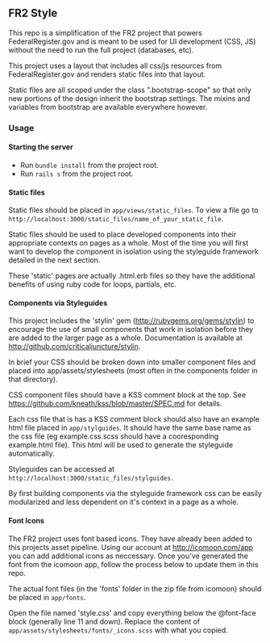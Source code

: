 ## FR2 Style

This repo is a simplification of the FR2 project that powers FederalRegister.gov
and is meant to be used for UI development (CSS, JS) without the need to run the
full project (databases, etc).

This project uses a layout that includes all css/js resources from
FederalRegister.gov and renders static files into that layout.

Static files are all scoped under the class ".bootstrap-scope" so that only new
portions of the design inherit the bootstrap settings. The mixins and variables
from bootstrap are available everywhere however.


### Usage

#### Starting the server

* Run `bundle install` from the project root.
* Run `rails s` from the project root.


#### Static files

Static files should be placed in `app/views/static_files`. To view a file
go to `http://localhost:3000/static_files/name_of_your_static_file`.

Static files should be used to place developed components into their
appropriate contexts on pages as a whole. Most of the time you will
first want to develop the component in isolation using the styleguide
framework detailed in the next section.

These 'static' pages are actually .html.erb files so they have the additional
benefits of using ruby code for loops, partials, etc.


#### Components via Styleguides

This project includes the 'stylin' gem (http://rubygems.org/gems/stylin) to
encourage the use of small components that work in isolation before they are
added to the larger page as a whole. Documentation is available at
http://github.com/criticaljuncture/stylin.

In brief your CSS should be broken down into smaller component files and
placed into app/assets/stylesheets (most often in the components folder in
that directory).

CSS component files should have a KSS comment block at the top. See
https://github.com/kneath/kss/blob/master/SPEC.md for details.

Each css file that is has a KSS comment block should also have an example html
file placed in `app/stylguides`. It should have the same base name as the css file
(eg example.css.scss should have a cooresponding example.html file). This html will
be used to generate the styleguide automatically.

Styleguides can be accessed at `http://localhost:3000/static_files/stylguides`.

By first building components via the styleguide framework css can be easily modularized
and less dependent on it's context in a page as a whole.


#### Font Icons

The FR2 project uses font based icons. They have already been added to this projects
asset pipeline. Using our account at http://icomoon.com/app you can add additional
icons as neccessary. Once you've generated the font from the icomoon app, follow the
process below to update them in this repo.

The actual font files (in the 'fonts' folder in the zip file from icomoon) should be
placed in `app/fonts`.

Open the file named 'style.css' and copy everything below the @font-face block
(generally line 11 and down). Replace the content of
`app/assets/stylesheets/fonts/_icons.scss` with what you copied.
